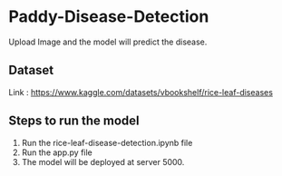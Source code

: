 # Paddy-Disease-Detection
Upload Image and the model will predict the disease.

## Dataset
Link : https://www.kaggle.com/datasets/vbookshelf/rice-leaf-diseases

## Steps to run the model
1. Run the rice-leaf-disease-detection.ipynb file
2. Run the app.py file
3. The model will be deployed at server 5000.